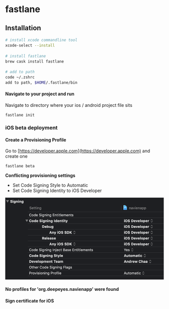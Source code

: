 # fastlane

## Installation

```bash
# install xcode commandline tool
xcode-select --install     

# install fastlane
brew cask install fastlane 

# add to path
code ~/.zshrc
add to path, $HOME/.fastlane/bin
```

#### Navigate to your project and run

Navigate to directory where your ios / android project file sits

```text
fastlane init
```

### iOS beta deployment

#### Create a Provisioning Profile

Go to [https://developer.apple.com](https://developer.apple.com) and create one



```text
fastlane beta
```

**Conflicting provisioning settings**

* Set Code Signing Style to Automatic
* Set Code Signing Identity to iOS Developer

![](.gitbook/assets/image%20%287%29.png)

#### No profiles for 'org.deepeyes.navienapp' were found



#### Sign certificate for iOS



